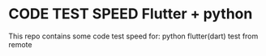 # CODE TEST SPEED Flutter + python
This repo contains some code test speed for:
python
flutter(dart)
test from remote
